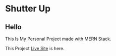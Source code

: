 # Shutter Up
## Hello 
This Is My Personal Project made with MERN Stack.

This Project <a href="https://shutter-up.netlify.app/">Live Site</a> is here.
